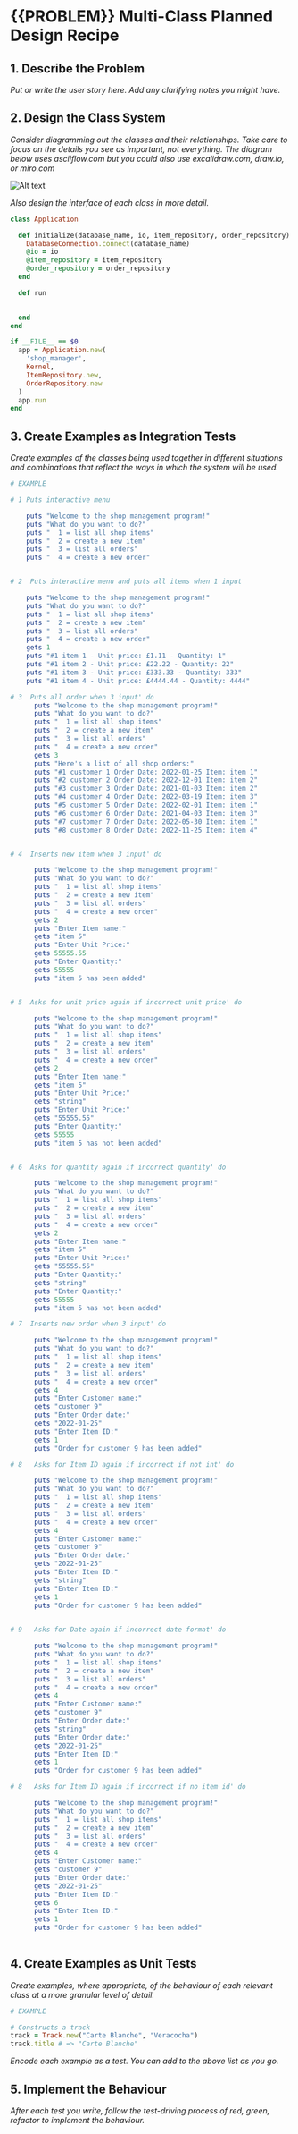 # {{PROBLEM}} Multi-Class Planned Design Recipe

## 1. Describe the Problem

_Put or write the user story here. Add any clarifying notes you might have._

## 2. Design the Class System

_Consider diagramming out the classes and their relationships. Take care to
focus on the details you see as important, not everything. The diagram below
uses asciiflow.com but you could also use excalidraw.com, draw.io, or miro.com_

![Alt text](/recipe/shop_manager_app_design.png?raw=true "Optional Title")


_Also design the interface of each class in more detail._

```ruby
class Application

  def initialize(database_name, io, item_repository, order_repository)
    DatabaseConnection.connect(database_name)
    @io = io
    @item_repository = item_repository
    @order_repository = order_repository
  end

  def run
    

  end
end

if __FILE__ == $0
  app = Application.new(
    'shop_manager',
    Kernel,
    ItemRepository.new,
    OrderRepository.new
  )
  app.run
end
```

## 3. Create Examples as Integration Tests

_Create examples of the classes being used together in different situations and
combinations that reflect the ways in which the system will be used._

```ruby
# EXAMPLE

# 1 Puts interactive menu

    puts "Welcome to the shop management program!"
    puts "What do you want to do?"
    puts "  1 = list all shop items"
    puts "  2 = create a new item"
    puts "  3 = list all orders"
    puts "  4 = create a new order"


# 2  Puts interactive menu and puts all items when 1 input

    puts "Welcome to the shop management program!"
    puts "What do you want to do?"
    puts "  1 = list all shop items"
    puts "  2 = create a new item"
    puts "  3 = list all orders"
    puts "  4 = create a new order"
    gets 1
    puts "#1 item 1 - Unit price: £1.11 - Quantity: 1"
    puts "#1 item 2 - Unit price: £22.22 - Quantity: 22"
    puts "#1 item 3 - Unit price: £333.33 - Quantity: 333"
    puts "#1 item 4 - Unit price: £4444.44 - Quantity: 4444"

# 3  Puts all order when 3 input' do
      puts "Welcome to the shop management program!"
      puts "What do you want to do?"
      puts "  1 = list all shop items"
      puts "  2 = create a new item"
      puts "  3 = list all orders"
      puts "  4 = create a new order"
      gets 3
      puts "Here's a list of all shop orders:"
      puts "#1 customer 1 Order Date: 2022-01-25 Item: item 1"
      puts "#2 customer 2 Order Date: 2022-12-01 Item: item 2"
      puts "#3 customer 3 Order Date: 2021-01-03 Item: item 2"
      puts "#4 customer 4 Order Date: 2022-03-19 Item: item 3"
      puts "#5 customer 5 Order Date: 2022-02-01 Item: item 1"
      puts "#6 customer 6 Order Date: 2021-04-03 Item: item 3"
      puts "#7 customer 7 Order Date: 2022-05-30 Item: item 1"
      puts "#8 customer 8 Order Date: 2022-11-25 Item: item 4"


# 4  Inserts new item when 3 input' do

      puts "Welcome to the shop management program!"
      puts "What do you want to do?"
      puts "  1 = list all shop items"
      puts "  2 = create a new item"
      puts "  3 = list all orders"
      puts "  4 = create a new order"
      gets 2
      puts "Enter Item name:"
      gets "item 5"
      puts "Enter Unit Price:"
      gets 55555.55
      puts "Enter Quantity:"
      gets 55555
      puts "item 5 has been added"


# 5  Asks for unit price again if incorrect unit price' do

      puts "Welcome to the shop management program!"
      puts "What do you want to do?"
      puts "  1 = list all shop items"
      puts "  2 = create a new item"
      puts "  3 = list all orders"
      puts "  4 = create a new order"
      gets 2
      puts "Enter Item name:"
      gets "item 5"
      puts "Enter Unit Price:"
      gets "string"
      puts "Enter Unit Price:"
      gets "55555.55"
      puts "Enter Quantity:"
      gets 55555
      puts "item 5 has not been added"


# 6  Asks for quantity again if incorrect quantity' do

      puts "Welcome to the shop management program!"
      puts "What do you want to do?"
      puts "  1 = list all shop items"
      puts "  2 = create a new item"
      puts "  3 = list all orders"
      puts "  4 = create a new order"
      gets 2
      puts "Enter Item name:"
      gets "item 5"
      puts "Enter Unit Price:"
      gets "55555.55"
      puts "Enter Quantity:"
      gets "string"
      puts "Enter Quantity:"
      gets 55555
      puts "item 5 has not been added"

# 7  Inserts new order when 3 input' do

      puts "Welcome to the shop management program!"
      puts "What do you want to do?"
      puts "  1 = list all shop items"
      puts "  2 = create a new item"
      puts "  3 = list all orders"
      puts "  4 = create a new order"
      gets 4
      puts "Enter Customer name:"
      gets "customer 9"
      puts "Enter Order date:"
      gets "2022-01-25"
      puts "Enter Item ID:"
      gets 1
      puts "Order for customer 9 has been added"

# 8   Asks for Item ID again if incorrect if not int' do

      puts "Welcome to the shop management program!"
      puts "What do you want to do?"
      puts "  1 = list all shop items"
      puts "  2 = create a new item"
      puts "  3 = list all orders"
      puts "  4 = create a new order"
      gets 4
      puts "Enter Customer name:"
      gets "customer 9"
      puts "Enter Order date:"
      gets "2022-01-25"
      puts "Enter Item ID:"
      gets "string"
      puts "Enter Item ID:"
      gets 1
      puts "Order for customer 9 has been added"
   

# 9   Asks for Date again if incorrect date format' do

      puts "Welcome to the shop management program!"
      puts "What do you want to do?"
      puts "  1 = list all shop items"
      puts "  2 = create a new item"
      puts "  3 = list all orders"
      puts "  4 = create a new order"
      gets 4
      puts "Enter Customer name:"
      gets "customer 9"
      puts "Enter Order date:"
      gets "string"
      puts "Enter Order date:"
      gets "2022-01-25"
      puts "Enter Item ID:"
      gets 1
      puts "Order for customer 9 has been added"

# 8   Asks for Item ID again if incorrect if no item id' do

      puts "Welcome to the shop management program!"
      puts "What do you want to do?"
      puts "  1 = list all shop items"
      puts "  2 = create a new item"
      puts "  3 = list all orders"
      puts "  4 = create a new order"
      gets 4
      puts "Enter Customer name:"
      gets "customer 9"
      puts "Enter Order date:"
      gets "2022-01-25"
      puts "Enter Item ID:"
      gets 6
      puts "Enter Item ID:"
      gets 1
      puts "Order for customer 9 has been added"
   

```

## 4. Create Examples as Unit Tests

_Create examples, where appropriate, of the behaviour of each relevant class at
a more granular level of detail._

```ruby
# EXAMPLE

# Constructs a track
track = Track.new("Carte Blanche", "Veracocha")
track.title # => "Carte Blanche"
```

_Encode each example as a test. You can add to the above list as you go._

## 5. Implement the Behaviour

_After each test you write, follow the test-driving process of red, green,
refactor to implement the behaviour._
